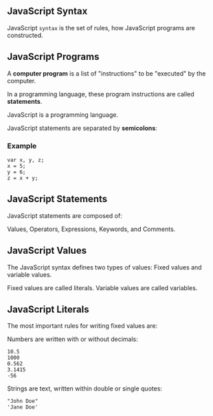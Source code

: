 ## JavaScript Syntax

JavaScript `syntax` is the set of rules, how JavaScript programs are constructed.

## JavaScript Programs

A **computer program** is a list of "instructions" to be "executed" by the computer.

In a programming language, these program instructions are called **statements**.

JavaScript is a programming language.

JavaScript statements are separated by **semicolons**:

### Example

```
var x, y, z;
x = 5;
y = 6;
z = x + y;
```
## JavaScript Statements

JavaScript statements are composed of:

Values, Operators, Expressions, Keywords, and Comments.

## JavaScript Values

The JavaScript syntax defines two types of values: Fixed values and variable values.

Fixed values are called literals. Variable values are called variables.

## JavaScript Literals
The most important rules for writing fixed values are:

Numbers are written with or without decimals:
```
10.5
1000
0.562
3.1415
-56
```

Strings are text, written within double or single quotes:
```
"John Doe"
'Jane Doe'
```




